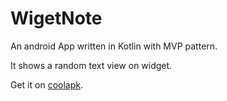# WigetNote

An android App written in Kotlin with MVP pattern.

It shows a random text view on widget.

Get it on [coolapk](https://www.coolapk.com/apk/166570).